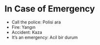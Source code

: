 
# In Case of Emergency

- Call the police: Polisi ara
- Fire: Yangın
- Accident: Kaza
- It’s an emergency: Acil bir durum
